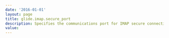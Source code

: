 ```yaml
---
date: '2016-01-01'
layout: page
title: glide.imap.secure_port
description: Specifies the communications port for IMAP secure connections.
value:  
---
```

